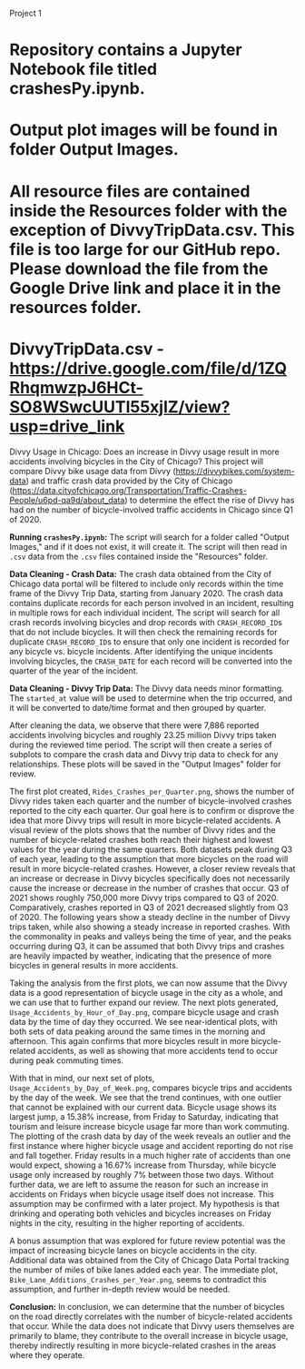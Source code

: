 Project 1

# Repository contains a Jupyter Notebook file titled crashesPy.ipynb.
# Output plot images will be found in folder Output Images.
# All resource files are contained inside the Resources folder with the exception of DivvyTripData.csv. This file is too large for our GitHub repo. Please download the file from the Google Drive link and place it in the resources folder.

# DivvyTripData.csv  -  https://drive.google.com/file/d/1ZQRhqmwzpJ6HCt-SO8WSwcUUTl55xjIZ/view?usp=drive_link

Divvy Usage in Chicago:
Does an increase in Divvy usage result in more accidents involving bicycles in the City of Chicago? This project will compare Divvy bike usage data from Divvy (https://divvybikes.com/system-data) and traffic crash data provided by the City of Chicago (https://data.cityofchicago.org/Transportation/Traffic-Crashes-People/u6pd-qa9d/about_data) to determine the effect the rise of Divvy has had on the number of bicycle-involved traffic accidents in Chicago since Q1 of 2020.

**Running `crashesPy.ipynb`:**
The script will search for a folder called "Output Images," and if it does not exist, it will create it. The script will then read in `.csv` data from the `.csv` files contained inside the "Resources" folder.

**Data Cleaning - Crash Data:**
The crash data obtained from the City of Chicago data portal will be filtered to include only records within the time frame of the Divvy Trip Data, starting from January 2020. The crash data contains duplicate records for each person involved in an incident, resulting in multiple rows for each individual incident. The script will search for all crash records involving bicycles and drop records with `CRASH_RECORD_ID`s that do not include bicycles. It will then check the remaining records for duplicate `CRASH_RECORD_ID`s to ensure that only one incident is recorded for any bicycle vs. bicycle incidents. After identifying the unique incidents involving bicycles, the `CRASH_DATE` for each record will be converted into the quarter of the year of the incident.

**Data Cleaning - Divvy Trip Data:**
The Divvy data needs minor formatting. The `started_at` value will be used to determine when the trip occurred, and it will be converted to date/time format and then grouped by quarter.

After cleaning the data, we observe that there were 7,886 reported accidents involving bicycles and roughly 23.25 million Divvy trips taken during the reviewed time period. The script will then create a series of subplots to compare the crash data and Divvy trip data to check for any relationships. These plots will be saved in the "Output Images" folder for review.

The first plot created, `Rides_Crashes_per_Quarter.png`, shows the number of Divvy rides taken each quarter and the number of bicycle-involved crashes reported to the city each quarter. Our goal here is to confirm or disprove the idea that more Divvy trips will result in more bicycle-related accidents. A visual review of the plots shows that the number of Divvy rides and the number of bicycle-related crashes both reach their highest and lowest values for the year during the same quarters. Both datasets peak during Q3 of each year, leading to the assumption that more bicycles on the road will result in more bicycle-related crashes. However, a closer review reveals that an increase or decrease in Divvy bicycles specifically does not necessarily cause the increase or decrease in the number of crashes that occur. Q3 of 2021 shows roughly 750,000 more Divvy trips compared to Q3 of 2020. Comparatively, crashes reported in Q3 of 2021 decreased slightly from Q3 of 2020. The following years show a steady decline in the number of Divvy trips taken, while also showing a steady increase in reported crashes. With the commonality in peaks and valleys being the time of year, and the peaks occurring during Q3, it can be assumed that both Divvy trips and crashes are heavily impacted by weather, indicating that the presence of more bicycles in general results in more accidents.

Taking the analysis from the first plots, we can now assume that the Divvy data is a good representation of bicycle usage in the city as a whole, and we can use that to further expand our review. The next plots generated, `Usage_Accidents_by_Hour_of_Day.png`, compare bicycle usage and crash data by the time of day they occurred. We see near-identical plots, with both sets of data peaking around the same times in the morning and afternoon. This again confirms that more bicycles result in more bicycle-related accidents, as well as showing that more accidents tend to occur during peak commuting times.

With that in mind, our next set of plots, `Usage_Accidents_by_Day_of_Week.png`, compares bicycle trips and accidents by the day of the week. We see that the trend continues, with one outlier that cannot be explained with our current data. Bicycle usage shows its largest jump, a 15.38% increase, from Friday to Saturday, indicating that tourism and leisure increase bicycle usage far more than work commuting. The plotting of the crash data by day of the week reveals an outlier and the first instance where higher bicycle usage and accident reporting do not rise and fall together. Friday results in a much higher rate of accidents than one would expect, showing a 16.67% increase from Thursday, while bicycle usage only increased by roughly 7% between those two days. Without further data, we are left to assume the reason for such an increase in accidents on Fridays when bicycle usage itself does not increase. This assumption may be confirmed with a later project. My hypothesis is that drinking and operating both vehicles and bicycles increases on Friday nights in the city, resulting in the higher reporting of accidents.

A bonus assumption that was explored for future review potential was the impact of increasing bicycle lanes on bicycle accidents in the city. Additional data was obtained from the City of Chicago Data Portal tracking the number of miles of bike lanes added each year. The immediate plot, `Bike_Lane_Additions_Crashes_per_Year.png`, seems to contradict this assumption, and further in-depth review would be needed.

**Conclusion:**
In conclusion, we can determine that the number of bicycles on the road directly correlates with the number of bicycle-related accidents that occur. While the data does not indicate that Divvy users themselves are primarily to blame, they contribute to the overall increase in bicycle usage, thereby indirectly resulting in more bicycle-related crashes in the areas where they operate.


